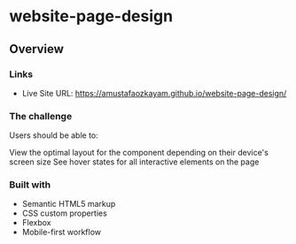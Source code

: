 # website-page-design


## Overview

### Links

- Live Site URL:  https://amustafaozkayam.github.io/website-page-design/


### The challenge

Users should be able to:

View the optimal layout for the component depending on their device's screen size
See hover states for all interactive elements on the page


### Built with

- Semantic HTML5 markup
- CSS custom properties
- Flexbox
- Mobile-first workflow


